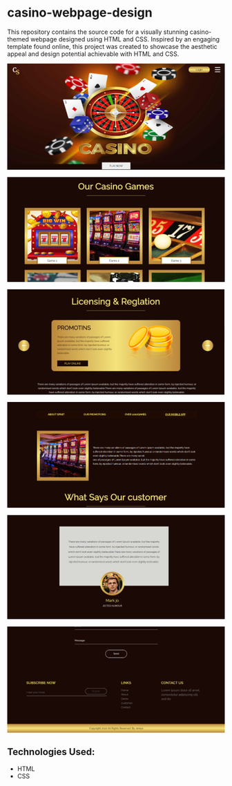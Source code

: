 # casino-webpage-design

This repository contains the source code for a visually stunning casino-themed webpage designed using HTML and CSS. Inspired by an engaging template found online, this project was created to showcase the aesthetic appeal and design potential achievable with HTML and CSS.

![Screenshot](Screenshot1.png)

![Screenshot](Screenshot2.png)

![Screenshot](Screenshot3.png)

![Screenshot](Screenshot4.png)

![Screenshot](Screenshot5.png)

![Screenshot](Screenshot6.png)

## Technologies Used:
- HTML
- CSS

